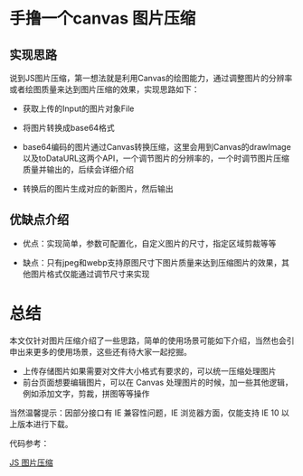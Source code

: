 <!--
 * @Descripttion: 
 * @version: 
 * @Author: Charles Guo
 * @Date: 2020-12-08 19:31:24
 * @LastEditors: Charles Guo
 * @LastEditTime: 2020-12-09 15:17:09
-->
# 手撸一个canvas 图片压缩

## 实现思路

说到JS图片压缩，第一想法就是利用Canvas的绘图能力，通过调整图片的分辨率或者绘图质量来达到图片压缩的效果，实现思路如下：

- 获取上传的Input的图片对象File

- 将图片转换成base64格式

- base64编码的图片通过Canvas转换压缩，这里会用到Canvas的drawImage以及toDataURL这两个API，一个调节图片的分辨率的，一个时调节图片压缩质量并输出的，后续会详细介绍

- 转换后的图片生成对应的新图片，然后输出

## 优缺点介绍

- 优点：实现简单，参数可配置化，自定义图片的尺寸，指定区域剪裁等等

- 缺点：只有jpeg和webp支持原图尺寸下图片质量来达到压缩图片的效果，其他图片格式仅能通过调节尺寸来实现

# 总结

本文仅针对图片压缩介绍了一些思路，简单的使用场景可能如下介绍，当然也会引申出来更多的使用场景，这些还有待大家一起挖掘。

- 上传存储图片如果需要对文件大小格式有要求的，可以统一压缩处理图片
- 前台页面想要编辑图片，可以在 Canvas 处理图片的时候，加一些其他逻辑，例如添加文字，剪裁，拼图等等操作

当然温馨提示：因部分接口有 IE 兼容性问题，IE 浏览器方面，仅能支持 IE 10 以上版本进行下载。

代码参考：

[JS 图片压缩](https://www.zoo.team/article/image-compress)